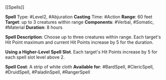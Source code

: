 [[Spells]]

**Spell** Type: #Level2, #Abjuration 
**Casting** Time: #Action
**Range**: 60 feet
**Target**: up to 3 creatures within range
**Components**: #Verbal, #Somatic, #Material 
**Duration**: 8 hours

**Spell Description**: 
Choose up to three creatures within range. Each target's Hit Point maximum and current Hit Points increase by 5 for the duration. 

**Using a Higher-Level Spell Slot**. Each target's Hit Points increase by 5 for each spell slot level above 2.

**Spell Cost**: A strip of white cloth
**Available for**: #BardSpell, #ClericSpell, #DruidSpell, #PaladinSpell, #RangerSpell